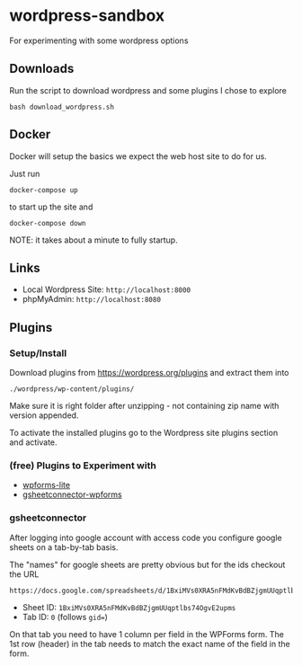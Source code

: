 # wordpress-sandbox
For experimenting with some wordpress options

## Downloads
Run the script to download wordpress and some plugins I chose to explore
```
bash download_wordpress.sh
```

## Docker
Docker will setup the basics we expect the web host site to do for us.

Just run
```
docker-compose up
```
to start up the site and
```
docker-compose down
```
NOTE: it takes about a minute to fully startup.

## Links
* Local Wordpress Site: `http://localhost:8000`
* phpMyAdmin: `http://localhost:8080`

## Plugins
### Setup/Install
Download plugins from https://wordpress.org/plugins and extract them into
```
./wordpress/wp-content/plugins/
```

Make sure it is right folder after unzipping - not containing zip name with version appended.

To activate the installed plugins go to the Wordpress site plugins section and activate.

### (free) Plugins to Experiment with
* [wpforms-lite](https://wordpress.org/plugins/wpforms-lite/)
* [gsheetconnector-wpforms](https://wordpress.org/plugins/gsheetconnector-wpforms/)

### gsheetconnector
After logging into google account with access code you configure
google sheets on a tab-by-tab basis.

The "names" for google sheets are pretty obvious but for the ids checkout the URL
```
https://docs.google.com/spreadsheets/d/1BxiMVs0XRA5nFMdKvBdBZjgmUUqptlbs74OgvE2upms/edit#gid=0
```
* Sheet ID: `1BxiMVs0XRA5nFMdKvBdBZjgmUUqptlbs74OgvE2upms`
* Tab ID: `0` (follows `gid=`)

On that tab you need to have 1 column per field in the WPForms form. The 1st row (header) in the tab needs to match the exact name of the field in the form.